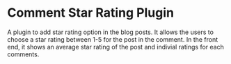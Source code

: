 ﻿# Comment Star Rating Plugin
A plugin to add star rating option in the blog posts. It allows the users to choose a star rating between 1-5 for the post in the comment. In the front end, it shows an average star rating of the post and indivial ratings for each comments. 
